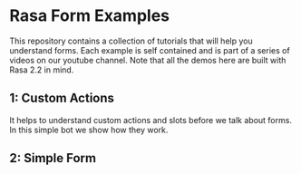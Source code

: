 #  Rasa Form Examples

This repository contains a collection of tutorials that will help you understand forms. Each example is self contained and is part of a series of videos on our youtube channel. Note that all the demos here are built with Rasa 2.2 in mind. 
 
## 1: Custom Actions

It helps to understand custom actions and slots before we talk about forms. In this simple bot we show how they work. 

## 2: Simple Form